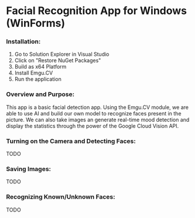 # Facial Recognition App for Windows (WinForms)

### Installation:

1. Go to Solution Explorer in Visual Studio
2. Click on "Restore NuGet Packages"
3. Build as x64 Platform
4. Install Emgu.CV
5. Run the application

### Overview and Purpose:

This app is a basic facial detection app. Using the Emgu.CV module, we are able to use AI and build our own model to recognize faces present in the picture. We can also take images an generate real-time mood detection and display the statistics through the power of the Google Cloud Vision API.
<br>

### Turning on the Camera and Detecting Faces:

TODO
<br>

### Saving Images:

TODO
<br>

### Recognizing Known/Unknown Faces:

TODO

